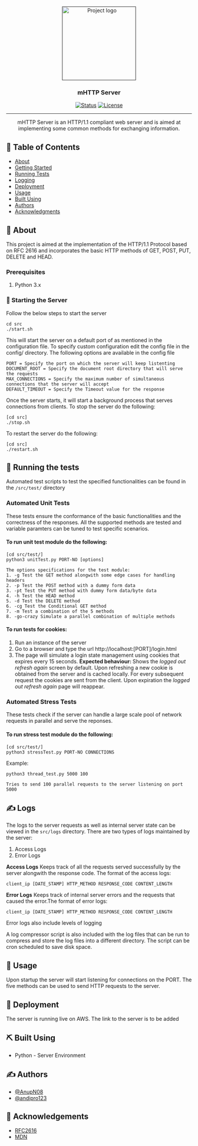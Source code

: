 <p align="center">
  <a href="" rel="noopener">
 <img width=200px height=200px src="https://i.imgur.com/6wj0hh6.jpg" alt="Project logo"></a>
</p>

<h3 align="center">mHTTP Server</h3>

<div align="center">

[![Status](https://img.shields.io/badge/status-active-success.svg)]()
[![License](https://img.shields.io/badge/license-MIT-blue.svg)](/LICENSE)

</div>

---

<p align="center"> mHTTP Server is an HTTP/1.1 compliant web server and is aimed at implementing some common methods for exchanging information.
    <br> 
</p>

## 📝 Table of Contents

- [About](#about)
- [Getting Started](#getting_started)
- [Running Tests](#tests)
- [Logging](#log)
- [Deployment](#deployment)
- [Usage](#usage)
- [Built Using](#built_using)
- [Authors](#authors)
- [Acknowledgments](#acknowledgement)

## 🧐 About <a name = "about"></a>

This project is aimed at the implementation of the HTTP/1.1 Protocol based on RFC 2616 and incorporates the basic HTTP methods of GET, POST, PUT, DELETE and HEAD.

### Prerequisites

1. Python 3.x

### 🏁 Starting the Server <a name = "getting_started"></a>

Follow the below steps to start the server

```
cd src
./start.sh
```

This will start the server on a default port of as mentioned in the configuration file. To specify custom configuration edit the config file in the config/ directory. The following options are available in the config file

```
PORT = Specify the port on which the server will keep listenting
DOCUMENT_ROOT = Specify the document root directory that will serve the requests
MAX_CONNECTIONS = Specify the maximum number of simultaneous connections that the server will accept
DEFAULT_TIMEOUT = Specify the Timeout value for the response
```

Once the server starts, it will start a background process that serves connections from clients.
To stop the server do the following:

```
[cd src]
./stop.sh
```

To restart the server do the following:

```
[cd src]
./restart.sh
```

## 🔧 Running the tests <a name = "tests"></a>

Automated test scripts to test the specified functionalities can be found in the `/src/test/` directory

### Automated Unit Tests

These tests ensure the conformance of the basic functionalities and the correctness of the responses. All the supported methods are tested and variable paramters can be tuned to test specific scenarios.

#### To run unit test module do the following:

```
[cd src/test/]
python3 unitTest.py PORT-NO [options]
```

```
The options specifications for the test module:
1. -g Test the GET method alongwith some edge cases for handling headers
2. -p Test the POST method with a dummy form data
3. -pt Test the PUT method with dummy form data/byte data
4. -h Test the HEAD method
5. -d Test the DELETE method
6. -cg Test the Conditional GET method
7. -m Test a combination of the 5 methods
8. -go-crazy Simulate a parallel combination of multiple methods
```

#### To run tests for cookies:

1. Run an instance of the server
2. Go to a browser and type the url <a>http://localhost:[PORT]/login.html</a>
3. The page will simulate a login state management using cookies that expires every 15 seconds.
   <b>Expected behaviour: </b> Shows the <i>logged out refresh again </i>screen by default. Upon refreshing a new cookie is obtained from the server and is cached locally. For every subsequent request the cookies are sent from the client. Upon expiration the <i>logged out refresh again</i> page will reappear.

### Automated Stress Tests

These tests check if the server can handle a large scale pool of network requests in parallel and serve the reponses.

#### To run stress test module do the following:

```
[cd src/test/]
python3 stressTest.py PORT-NO CONNECTIONS
```

Example:

```
python3 thread_test.py 5000 100

Tries to send 100 parallel requests to the server listening on port 5000
```

## ✍️ Logs <a name="log"></a>

The logs to the server requests as well as internal server state can be viewed in the `src/logs` directory. There are two types of logs maintained by the server:

1. Access Logs
2. Error Logs

<b>Access Logs</b>
Keeps track of all the requests served successfully by the server alongwith the response code. The format of the access logs:

```
client_ip [DATE_STAMP] HTTP_METHOD RESPONSE_CODE CONTENT_LENGTH
```

<b>Error Logs</b>
Keeps track of internal server errors and the requests that caused the error.The format of error logs:

```
client_ip [DATE_STAMP] HTTP_METHOD RESPONSE_CODE CONTENT_LENGTH
```

Error logs also include levels of logging

A log compressor script is also included with the log files that can be run to compress and store the log files into a different directory. The script can be cron scheduled to save disk space.

## 🎈 Usage <a name="usage"></a>

Upon startup the server will start listening for connections on the PORT. The five methods can be used to send HTTP requests to the server.

## 🚀 Deployment <a name = "deployment"></a>

The server is running live on AWS. The link to the server is <a>to be added</a>

## ⛏️ Built Using <a name = "built_using"></a>

- Python - Server Environment

## ✍️ Authors <a name = "authors"></a>

- [@AnupN08](https://github.com/AnupN08)
- [@andipro123](https://github.com/andipro123)

## 🎉 Acknowledgements <a name = "acknowledgement"></a>

- [RFC2616](https://tools.ietf.org/html/rfc2616)
- [MDN](https://developer.mozilla.org/en-US/docs/Web/HTTP)
